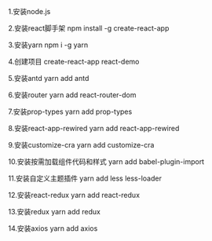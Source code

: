 1.安装node.js

2.安装react脚手架
npm install -g create-react-app

3.安装yarn 
npm i -g yarn

4.创建项目
create-react-app react-demo

5.安装antd
yarn add antd

6.安装router
yarn add react-router-dom

7.安装prop-types
yarn add prop-types

8.安装react-app-rewired
yarn add react-app-rewired

9.安装customize-cra
yarn add customize-cra

10.安装按需加载组件代码和样式
yarn add babel-plugin-import

11.安装自定义主题插件
yarn add less less-loader

12.安装react-redux
yarn add react-redux

13.安装redux
yarn add redux

14.安装axios
yarn add axios


